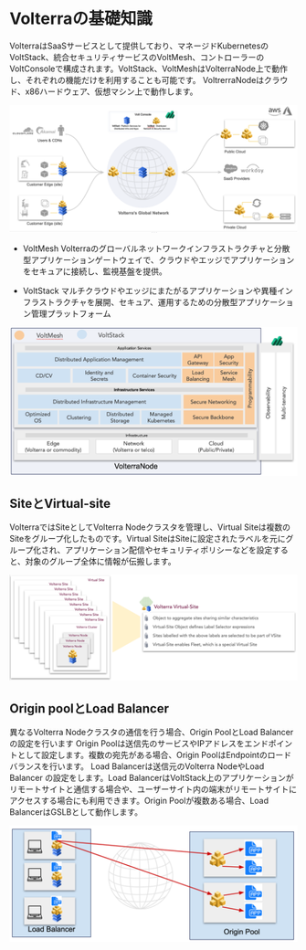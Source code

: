 # Volterraの基礎知識

VolterraはSaaSサービスとして提供しており、マネージドKubernetesのVoltStack、統合セキュリティサービスのVoltMesh、コントローラーのVoltConsoleで構成されます。VoltStack、VoltMeshはVolterraNode上で動作し、それぞれの機能だけを利用することも可能です。
VoltrerraNodeはクラウド、x86ハードウェア、仮想マシン上で動作します。

![overview](./pics/overview.png)

- VoltMesh
Volterraのグローバルネットワークインフラストラクチャと分散型アプリケーションゲートウェイで、クラウドやエッジでアプリケーションをセキュアに接続し、監視基盤を提供。

- VoltStack
マルチクラウドやエッジにまたがるアプリケーションや異種インフラストラクチャを展開、セキュア、運用するための分散型アプリケーション管理プラットフォーム

![volterranode](./pics/volterranode.png)

## SiteとVirtual-site

VolterraではSiteとしてVolterra Nodeクラスタを管理し、Virtual Siteは複数のSiteをグループ化したものです。Virtual SiteはSiteに設定されたラベルを元にグループ化され、アプリケーション配信やセキュリティポリシーなどを設定すると、対象のグループ全体に情報が伝搬します。

![site_vsite](./pics/site_vsite.png)

## Origin poolとLoad Balancer

異なるVolterra Nodeクラスタの通信を行う場合、Origin PoolとLoad Balancerの設定を行います
Origin Poolは送信先のサービスやIPアドレスをエンドポイントとして設定します。複数の宛先がある場合、Origin PoolはEndpointのロードバランスを行います。
Load Balancerは送信元のVolterra NodeやLoad Balancer の設定をします。Load BalancerはVoltStack上のアプリケーションがリモートサイトと通信する場合や、ユーザーサイト内の端末がリモートサイトにアクセスする場合にも利用できます。Origin Poolが複数ある場合、Load BalancerはGSLBとして動作します。

![origin_lb](./pics/origin_lb.png)
